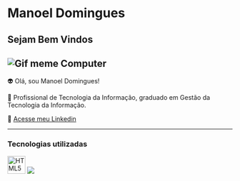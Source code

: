 # Manoel Domingues

## Sejam Bem Vindos ##

![Gif meme Computer](https://media.tenor.com/vnrEB7ikxSkAAAAM/drake-laptop-drake.gif)
---------

👽 Olá, sou Manoel Domingues!

💬 Profissional de Tecnologia da Informação, graduado em  Gestão da Tecnologia da Informação.

📧 [ Acesse meu Linkedin](https://www.linkedin.com/in/manoeldomingues)

-----

### Tecnologias utilizadas 

<img src="https://cdn.jsdelivr.net/gh/devicons/devicon/icons/html5/html5-original.svg" alt="HTML5" width="40">

<img src="https://cdn.jsdelivr.net/gh/devicons/devicon@latest/icons/html5/html5-original.svg" />
